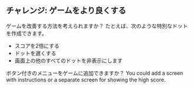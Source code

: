 ## チャレンジ: ゲームをより良くする

ゲームを改善する方法を考えられますか？ たとえば、次のような特別なドットを作成できます。

+ スコアを2倍にする
+ ドットを遅くする
+ 画面上の他のすべてのドットを非表示にします

ボタン付きのメニューをゲームに追加できますか？ You could add a screen with instructions or a separate screen for showing the high score.